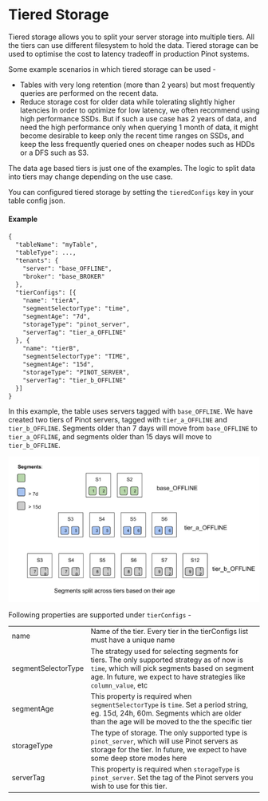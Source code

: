 # Tiered Storage

Tiered storage allows you to split your server storage into multiple tiers. All the tiers can use different filesystem to hold the data. Tiered storage can be used to optimise the cost to latency tradeoff in production Pinot systems.

Some example scenarios in which tiered storage can be used - 

* Tables with very long retention \(more than 2 years\) but most frequently queries are performed on the recent data.
* Reduce storage cost for older data while tolerating slightly higher latencies  In order to optimize for low latency, we often recommend using high performance SSDs. But if such a use case has 2 years of data, and need the high performance only when querying 1 month of data, it might become desirable to keep only the recent time ranges on SSDs, and keep the less frequently queried ones on cheaper nodes such as HDDs or a DFS such as S3.

The data age based tiers is just one of the examples. The logic to split data into tiers may change depending on the use case.

You can configured tiered storage by setting the `tieredConfigs` key in your table config json.

#### Example

```text
{
  "tableName": "myTable",
  "tableType": ...,
  "tenants": {
    "server": "base_OFFLINE",
    "broker": "base_BROKER"
  },
  "tierConfigs": [{
    "name": "tierA",
    "segmentSelectorType": "time",
    "segmentAge": "7d",
    "storageType": "pinot_server",
    "serverTag": "tier_a_OFFLINE"
  }, {
    "name": "tierB",
    "segmentSelectorType": "TIME",
    "segmentAge": "15d",
    "storageType": "PINOT_SERVER",
    "serverTag": "tier_b_OFFLINE"
  }] 
}
```

In this example, the table uses servers tagged with `base_OFFLINE`. We have created two tiers of Pinot servers, tagged with `tier_a_OFFLINE` and `tier_b_OFFLINE`. Segments older than 7 days will move from `base_OFFLINE` to `tier_a_OFFLINE`, and segments older than 15 days will move to `tier_b_OFFLINE`.

![](../../.gitbook/assets/screen-shot-2020-08-24-at-9.17.43-am.png)

Following properties are supported under `tierConfigs` - 

|  |  |
| :--- | :--- |
| name | Name of the tier. Every tier in the tierConfigs list must have a unique name |
| segmentSelectorType | The strategy used for selecting segments for tiers. The only supported strategy as of now is `time`, which will pick segments based on segment age. In future, we expect to have strategies like `column_value`, etc |
| segmentAge | This property is required when `segmentSelectorType` is `time`. Set a period string, eg. 15d, 24h, 60m. Segments which are older than the age will be moved to the the specific tier |
| storageType | The type of storage. The only supported type is `pinot_server`, which will use Pinot servers as storage for the tier. In future, we expect to have some deep store modes here  |
| serverTag | This property is required when `storageType` is `pinot_server`. Set the tag of the Pinot servers you wish to use for this tier. |



